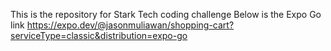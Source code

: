 This is the repository for Stark Tech coding challenge
Below is the Expo Go link 
https://expo.dev/@jasonmuliawan/shopping-cart?serviceType=classic&distribution=expo-go